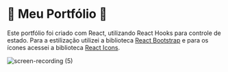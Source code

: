 # :file_folder: Meu Portfólio :file_folder:

Este portfólio foi criado com React, utilizando React Hooks para controle de estado. Para a estilização utilizei a biblioteca [React Bootstrap](https://react-bootstrap.github.io/) e para os ícones acessei a biblioteca [React Icons](https://react-icons.github.io/react-icons). 

![screen-recording (5)](https://user-images.githubusercontent.com/106452876/211377498-f7a9d17b-d4a1-49fb-b1dd-3d8497c6b5ac.gif)
